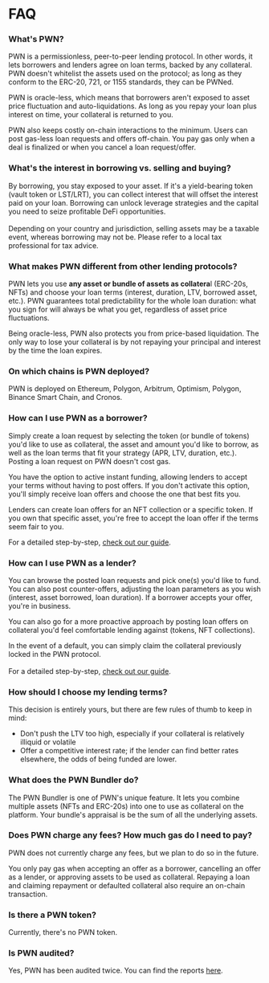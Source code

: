 # FAQ

### What's PWN?&#x20;

PWN is a permissionless, peer-to-peer lending protocol. In other words, it lets borrowers and lenders agree on loan terms, backed by any collateral. PWN doesn't whitelist the assets used on the protocol;  as long as they conform to the ERC-20, 721, or 1155 standards, they can be PWNed.

PWN is oracle-less, which means that borrowers aren't exposed to asset price fluctuation and auto-liquidations. As long as you repay your loan plus interest on time, your collateral is returned to you.&#x20;

PWN also keeps costly on-chain interactions to the minimum. Users can post gas-less loan requests and offers off-chain. You pay gas only when a deal is finalized or when you cancel a loan request/offer.&#x20;

### What's the interest in borrowing vs. selling and buying?

By borrowing, you stay exposed to your asset. If it's a yield-bearing token (vault token or LST/LRT), you can collect interest that will offset the interest paid on your loan. Borrowing can unlock leverage strategies and the capital you need to seize profitable DeFi opportunities.\
\
Depending on your country and jurisdiction, selling assets may be a taxable event, whereas borrowing may not be. Please refer to a local tax professional for tax advice.&#x20;

### What makes PWN different from other lending protocols?

PWN lets you use **any asset or bundle of assets as collatera**l (ERC-20s, NFTs) and choose your loan terms (interest, duration, LTV, borrowed asset, etc.). PWN guarantees total predictability for the whole loan duration: what you sign for will always be what you get, regardless of asset price fluctuations.

Being oracle-less, PWN also protects you from price-based liquidation. The only way to lose your collateral is by not repaying your principal and interest by the time the loan expires.

### **On which chains is PWN deployed?**

PWN is deployed on Ethereum, Polygon, Arbitrum, Optimism, Polygon, Binance Smart Chain, and Cronos.

### How can I use PWN as a borrower?&#x20;

Simply create a loan request by selecting the token (or bundle of tokens) you'd like to use as collateral, the asset and amount you'd like to borrow, as well as the loan terms that fit your strategy (APR, LTV, duration, etc.). Posting a loan request on PWN doesn't cost gas.&#x20;

You have the option to active instant funding, allowing lenders to accept your terms without having to post offers. If you don't activate this option, you'll simply receive loan offers and choose the one that best fits you.&#x20;

Lenders can create loan offers for an NFT collection or a specific token. If you own that specific asset, you're free to accept the loan offer if the terms seem fair to you.&#x20;

For a detailed step-by-step, [check out our guide](guides/borrowing-on-pwn/).

### How can I use PWN as a lender?&#x20;

You can browse the posted loan requests and pick one(s) you'd like to fund. You can also post counter-offers, adjusting the loan parameters as you wish (interest, asset borrowed, loan duration). If a borrower accepts your offer, you're in business.&#x20;

You can also go for a more proactive approach by posting loan offers on collateral you'd feel comfortable lending against (tokens, NFT collections).

In the event of a default, you can simply claim the collateral previously locked in the PWN protocol.\
\
For a detailed step-by-step, [check out our guide](guides/lending-on-pwn/).

### How should I choose my lending terms?

This decision is entirely yours, but there are few rules of thumb to keep in mind:

* Don't push the LTV too high, especially if your collateral is relatively illiquid or volatile
* Offer a competitive interest rate; if the lender can find better rates elsewhere, the odds of being funded are lower.

### What does the PWN Bundler do?

The PWN Bundler is one of PWN's unique feature. It lets you combine multiple assets (NFTs and ERC-20s) into one to use as collateral on the platform. Your bundle's appraisal is be the sum of all the underlying assets.

### Does PWN charge any fees? How much gas do I need to pay?&#x20;

PWN does not currently charge any fees, but we plan to do so in the future.&#x20;

You only pay gas when accepting an offer as a borrower, cancelling an offer as a lender, or approving assets to be used as collateral. Repaying a loan and claiming repayment or defaulted collateral also require an on-chain transaction.

### Is there a PWN token?&#x20;

Currently, there's no PWN token.

### Is PWN audited?

Yes, PWN has been audited twice. You can find the reports [here](https://linktr.ee/pwn.audits).
